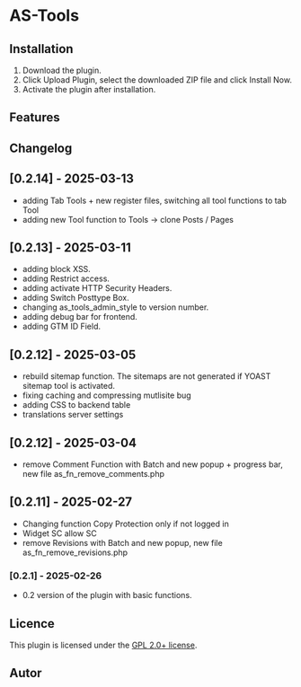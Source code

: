 # AS-Tools

## Installation

1. Download the plugin.
2. Click Upload Plugin, select the downloaded ZIP file and click Install Now.
3. Activate the plugin after installation.

## Features

## Changelog

## [0.2.14] - 2025-03-13
- adding Tab Tools + new register files, switching all tool functions to tab Tool
- adding new Tool function to Tools -> clone Posts / Pages


## [0.2.13] - 2025-03-11
- adding block XSS. 
- adding Restrict access. 
- adding activate HTTP Security Headers. 
- adding Switch Posttype Box. 
- changing as_tools_admin_style to version number. 
- adding debug bar for frontend. 
- adding GTM ID Field. 

## [0.2.12] - 2025-03-05
- rebuild sitemap function. The sitemaps are not generated if YOAST sitemap tool is activated. 
- fixing caching and compressing mutlisite bug
- adding CSS to backend table
- translations server settings

## [0.2.12] - 2025-03-04
- remove Comment Function with Batch and new popup + progress bar, new file as_fn_remove_comments.php 

## [0.2.11] - 2025-02-27
- Changing function Copy Protection only if not logged in
- Widget SC allow SC 
- remove Revisions with Batch and new popup, new file as_fn_remove_revisions.php 

### [0.2.1] - 2025-02-26
- 0.2 version of the plugin with basic functions.

## Licence

This plugin is licensed under the [GPL 2.0+ license](https://www.gnu.org/licenses/old-licenses/gpl-2.0.html).

## Autor